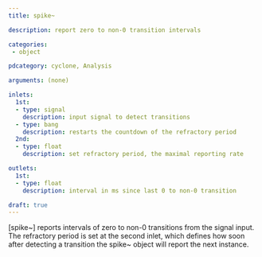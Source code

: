 ```yaml
---
title: spike~

description: report zero to non-0 transition intervals

categories:
 - object

pdcategory: cyclone, Analysis

arguments: (none)

inlets:
  1st:
  - type: signal
    description: input signal to detect transitions
  - type: bang
    description: restarts the countdown of the refractory period
  2nd:
  - type: float
    description: set refractory period, the maximal reporting rate

outlets:
  1st:
  - type: float
    description: interval in ms since last 0 to non-0 transition

draft: true
---
```


[spike~] reports intervals of zero to non-0 transitions from the signal input. The refractory period is set at the second inlet, which defines how soon after detecting a transition the spike~ object will report the next instance.
